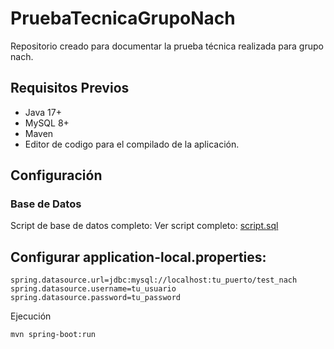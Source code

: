 # PruebaTecnicaGrupoNach
Repositorio creado para documentar la prueba técnica realizada para grupo nach.

## Requisitos Previos
- Java 17+
- MySQL 8+
- Maven
- Editor de codigo para el compilado de la aplicación.

## Configuración
### Base de Datos
Script de base de datos completo:
Ver script completo: [script.sql](/pruebatecnica/src/main/resources/DBExamen.sql)

## Configurar application-local.properties:
```config
spring.datasource.url=jdbc:mysql://localhost:tu_puerto/test_nach
spring.datasource.username=tu_usuario
spring.datasource.password=tu_password

```

Ejecución

```code
mvn spring-boot:run
```
